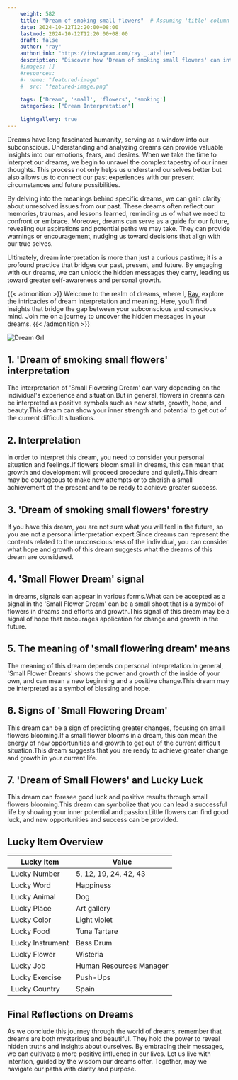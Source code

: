 ```yaml
---
    weight: 582
    title: "Dream of smoking small flowers"  # Assuming 'title' column exists
    date: 2024-10-12T12:20:00+08:00
    lastmod: 2024-10-12T12:20:00+08:00
    draft: false
    author: "ray"
    authorLink: "https://instagram.com/ray._.atelier"
    description: "Discover how 'Dream of smoking small flowers' can interpret your future and uncover its significant meanings in your life."
    #images: []
    #resources:
    #- name: "featured-image"
    #  src: "featured-image.png"
    
    tags: ['Dream', 'small', 'flowers', 'smoking']
    categories: ["Dream Interpretation"]
    
    lightgallery: true
---
```

    
Dreams have long fascinated humanity, serving as a window into our subconscious. Understanding and analyzing dreams can provide valuable insights into our emotions, fears, and desires. When we take the time to interpret our dreams, we begin to unravel the complex tapestry of our inner thoughts. This process not only helps us understand ourselves better but also allows us to connect our past experiences with our present circumstances and future possibilities.

By delving into the meanings behind specific dreams, we can gain clarity about unresolved issues from our past. These dreams often reflect our memories, traumas, and lessons learned, reminding us of what we need to confront or embrace. Moreover, dreams can serve as a guide for our future, revealing our aspirations and potential paths we may take. They can provide warnings or encouragement, nudging us toward decisions that align with our true selves.

Ultimately, dream interpretation is more than just a curious pastime; it is a profound practice that bridges our past, present, and future. By engaging with our dreams, we can unlock the hidden messages they carry, leading us toward greater self-awareness and personal growth.

{{< admonition >}}
Welcome to the realm of dreams, where I, [Ray](https://instagram.com/ray._.atelier), explore the intricacies of dream interpretation and meaning. Here, you’ll find insights that bridge the gap between your subconscious and conscious mind. Join me on a journey to uncover the hidden messages in your dreams.
{{< /admonition >}}

![Dream Grl](https://cdn.pixabay.com/photo/2017/11/02/03/35/gothic-2910057_1280.jpg "Dream Grl")

## 1. 'Dream of smoking small flowers' interpretation
The interpretation of 'Small Flowering Dream' can vary depending on the individual's experience and situation.But in general, flowers in dreams can be interpreted as positive symbols such as new starts, growth, hope, and beauty.This dream can show your inner strength and potential to get out of the current difficult situations.

## 2. Interpretation
In order to interpret this dream, you need to consider your personal situation and feelings.If flowers bloom small in dreams, this can mean that growth and development will proceed procedure and quietly.This dream may be courageous to make new attempts or to cherish a small achievement of the present and to be ready to achieve greater success.

## 3. 'Dream of smoking small flowers' forestry
If you have this dream, you are not sure what you will feel in the future, so you are not a personal interpretation expert.Since dreams can represent the contents related to the unconsciousness of the individual, you can consider what hope and growth of this dream suggests what the dreams of this dream are considered.

## 4. 'Small Flower Dream' signal
In dreams, signals can appear in various forms.What can be accepted as a signal in the 'Small Flower Dream' can be a small shoot that is a symbol of flowers in dreams and efforts and growth.This signal of this dream may be a signal of hope that encourages application for change and growth in the future.

## 5. The meaning of 'small flowering dream' means
The meaning of this dream depends on personal interpretation.In general, 'Small Flower Dreams' shows the power and growth of the inside of your own, and can mean a new beginning and a positive change.This dream may be interpreted as a symbol of blessing and hope.

## 6. Signs of 'Small Flowering Dream'
This dream can be a sign of predicting greater changes, focusing on small flowers blooming.If a small flower blooms in a dream, this can mean the energy of new opportunities and growth to get out of the current difficult situation.This dream suggests that you are ready to achieve greater change and growth in your current life.

## 7. 'Dream of Small Flowers' and Lucky Luck
This dream can foresee good luck and positive results through small flowers blooming.This dream can symbolize that you can lead a successful life by showing your inner potential and passion.Little flowers can find good luck, and new opportunities and success can be provided.

## Lucky Item Overview
| Lucky Item          | Value              |
|---------------|--------------------|
| Lucky Number        | 5, 12, 19, 24, 42, 43  |
| Lucky Word          | Happiness |
| Lucky Animal        | Dog |
| Lucky Place         | Art gallery     |
| Lucky Color         | Light violet     |
| Lucky Food          | Tuna Tartare      |
| Lucky Instrument    | Bass Drum |
| Lucky Flower        | Wisteria    |
| Lucky Job           | Human Resources Manager       |
| Lucky Exercise      | Push-Ups  |
| Lucky Country       | Spain    |


##  Final Reflections on Dreams

As we conclude this journey through the world of dreams, remember that dreams are both mysterious and beautiful. They hold the power to reveal hidden truths and insights about ourselves. By embracing their messages, we can cultivate a more positive influence in our lives. Let us live with intention, guided by the wisdom our dreams offer. Together, may we navigate our paths with clarity and purpose.
